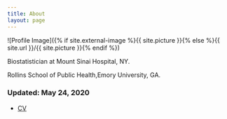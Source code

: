 ```yaml
---
title: About
layout: page
---
```

![Profile Image]({% if site.external-image %}{{ site.picture }}{% else %}{{ site.url }}/{{ site.picture }}{% endif %})

<p>Biostatistician at Mount Sinai Hospital, NY.</p>
<p>Rollins School of Public Health,Emory University, GA. </p>


<h3>Updated: May 24, 2020</h3>
<ul>
<li><a href="https://xingyueh.github.io/assets/Resume.pdf"> <p>CV</p> </a></li>
</ul>
